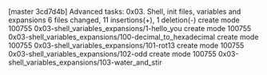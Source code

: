 [master 3cd7d4b] Advanced tasks: 0x03. Shell, init files, variables and expansions
 6 files changed, 11 insertions(+), 1 deletion(-)
 create mode 100755 0x03-shell_variables_expansions/1-hello_you
 create mode 100755 0x03-shell_variables_expansions/100-decimal_to_hexadecimal
 create mode 100755 0x03-shell_variables_expansions/101-rot13
 create mode 100755 0x03-shell_variables_expansions/102-odd
 create mode 100755 0x03-shell_variables_expansions/103-water_and_stir
